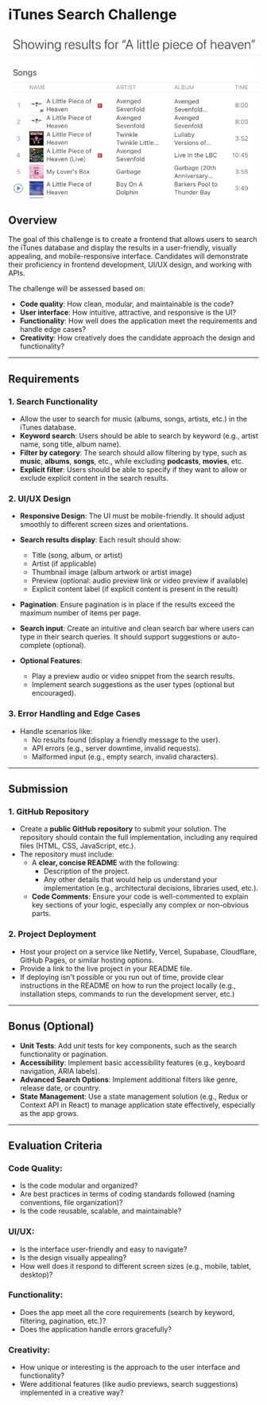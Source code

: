 # iTunes Search Challenge

![Search Results](results.png)

## Overview

The goal of this challenge is to create a frontend that allows users to search the iTunes database and display the results in a user-friendly, visually appealing, and mobile-responsive interface. Candidates will demonstrate their proficiency in frontend development, UI/UX design, and working with APIs.

The challenge will be assessed based on:

- **Code quality**: How clean, modular, and maintainable is the code?
- **User interface**: How intuitive, attractive, and responsive is the UI?
- **Functionality**: How well does the application meet the requirements and handle edge cases?
- **Creativity**: How creatively does the candidate approach the design and functionality?

---

## Requirements

### 1. **Search Functionality**
- Allow the user to search for music (albums, songs, artists, etc.) in the iTunes database.
- **Keyword search**: Users should be able to search by keyword (e.g., artist name, song title, album name).
- **Filter by category**: The search should allow filtering by type, such as **music**, **albums**, **songs**, etc., while excluding **podcasts**, **movies**, etc.
- **Explicit filter**: Users should be able to specify if they want to allow or exclude explicit content in the search results.
  
### 2. **UI/UX Design**
- **Responsive Design**: The UI must be mobile-friendly. It should adjust smoothly to different screen sizes and orientations.
- **Search results display**: Each result should show:
  - Title (song, album, or artist)
  - Artist (if applicable)
  - Thumbnail image (album artwork or artist image)
  - Preview (optional: audio preview link or video preview if available)
  - Explicit content label (if explicit content is present in the result)
  
- **Pagination**: Ensure pagination is in place if the results exceed the maximum number of items per page.
  
- **Search input**: Create an intuitive and clean search bar where users can type in their search queries. It should support suggestions or auto-complete (optional).
  
- **Optional Features**:
  - Play a preview audio or video snippet from the search results.
  - Implement search suggestions as the user types (optional but encouraged).

### 3. **Error Handling and Edge Cases**
- Handle scenarios like:
  - No results found (display a friendly message to the user).
  - API errors (e.g., server downtime, invalid requests).
  - Malformed input (e.g., empty search, invalid characters).

---

## Submission

### 1. **GitHub Repository**
- Create a **public GitHub repository** to submit your solution. The repository should contain the full implementation, including any required files (HTML, CSS, JavaScript, etc.).
- The repository must include:
  - A **clear, concise README** with the following:
    - Description of the project.
    - Any other details that would help us understand your implementation (e.g., architectural decisions, libraries used, etc.).
  - **Code Comments**: Ensure your code is well-commented to explain key sections of your logic, especially any complex or non-obvious parts.

### 2. **Project Deployment**
- Host your project on a service like Netlify, Vercel, Supabase, Cloudflare, GitHub Pages, or similar hosting options.
- Provide a link to the live project in your README file.
- If deploying isn't possible or you run out of time, provide clear instructions in the README on how to run the project locally (e.g., installation steps, commands to run the development server, etc.) 

---

## Bonus (Optional)
- **Unit Tests**: Add unit tests for key components, such as the search functionality or pagination.
- **Accessibility**: Implement basic accessibility features (e.g., keyboard navigation, ARIA labels).
- **Advanced Search Options**: Implement additional filters like genre, release date, or country.
- **State Management**: Use a state management solution (e.g., Redux or Context API in React) to manage application state effectively, especially as the app grows.
  
---

## Evaluation Criteria

### Code Quality:
- Is the code modular and organized?
- Are best practices in terms of coding standards followed (naming conventions, file organization)?
- Is the code reusable, scalable, and maintainable?

### UI/UX:
- Is the interface user-friendly and easy to navigate?
- Is the design visually appealing?
- How well does it respond to different screen sizes (e.g., mobile, tablet, desktop)?
  
### Functionality:
- Does the app meet all the core requirements (search by keyword, filtering, pagination, etc.)?
- Does the application handle errors gracefully?
  
### Creativity:
- How unique or interesting is the approach to the user interface and functionality?
- Were additional features (like audio previews, search suggestions) implemented in a creative way?
